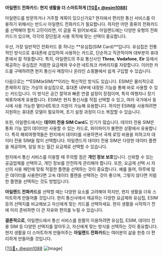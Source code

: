 **아일랜드 전화카드: 현지 생활을 더 스마트하게 [[TG💪+ @esim1088](https://t.me/s/esim1088)]**

아일랜드를 방문하거나 거주할 계획이 있으신가요? 현지에서 편리한 통신 서비스를 이용하기 위해서는 반드시 아일랜드 전화카드가 필요합니다. 하지만 어떤 종류의 전화카드를 선택해야 할지 고민이라면, 이 글을 꼭 읽어보세요. 아일랜드에는 다양한 유형의 전화카드가 있으며, 각각의 장단점과 사용 목적에 맞는 선택이 중요합니다.

우선, 가장 일반적인 전화카드 중 하나는 **유심칩(SIM Card)**입니다. 유심칩은 전통적인 방식으로 휴대폰에 삽입하여 사용하는 카드로, 단순하고 직관적이며 대부분의 휴대폰에서 잘 작동합니다. 특히, 아일랜드의 주요 통신사인 **Three**, **Vodafone**, **Eir** 등에서 제공하는 유심칩은 저렴한 요금제와 우수한 네트워크 커버리지를 자랑합니다. 이러한 카드를 구매하려면 현지 통신사 매장이나 온라인 쇼핑몰에서 쉽게 구입할 수 있습니다.

다음으로는 **ESIM(eSIM)**이라는 혁신적인 방식도 있습니다. ESIM은 물리적으로 존재하지 않는 가상의 유심칩으로, 휴대폰 내부에 내장된 기능을 통해 바로 사용할 수 있는 카드입니다. 이 방식은 공간 절약과 빠른 연결 설정이 장점이며, 특히 여행자나 장기 체류자에게 유용합니다. ESIM은 현지 통신사를 직접 선택할 수 있고, 여러 국가에서 동시에 사용 가능한 멀티네트워크 지원이 가능해 유용합니다. 하지만 ESIM을 사용하려면 지원하는 휴대폰 모델이 필요하며, 초기 설정 과정이 다소 복잡할 수 있습니다.

또한, 아일랜드에서는 **데이터 전용 SIM Card**도 인기가 많습니다. 데이터 전용 SIM은 통화 기능 없이 데이터만 사용할 수 있는 카드로, 와이파이가 불편한 상황에서 유용합니다. 특히 해외여행객들은 현지에서 데이터를 사용하면서 국제 로밍 비용을 피하고자 데이터 전용 SIM을 많이 선택합니다. 아일랜드의 데이터 전용 SIM은 다양한 데이터 플랜을 제공하며, 일일 또는 월간 요금제로 선택할 수 있습니다.

현지에서 통신 서비스를 이용할 때 주의할 점은 **개인 정보 보호**입니다. 신뢰할 수 있는 공급업체를 선택하고, 개인 정보를 안전하게 관리해야 합니다. 또한, 요금제 선택 시 자신의 사용 패턴에 맞춰 적절한 플랜을 선택하는 것이 중요합니다. 예를 들어, 하루에 많은 데이터를 사용한다면 고속 데이터 플랜을 선택하는 것이 좋으며, 그렇지 않다면 저렴한 플랜을 선택하는 것도 방법입니다.

**아일랜드 전화카드**를 선택할 때는 다양한 요소를 고려해야 하지만, 현지 생활을 더욱 스마트하게 만들어줄 것입니다. 현지 통신사에서 제공하는 다양한 요금제와 유심칩, ESIM 등의 선택지를 비교해보고 자신에게 맞는 카드를 선택하세요. 현지 생활을 시작하기 전에 미리 준비하면 더 큰 자유와 편의를 누릴 수 있습니다.

**결론적으로**, 아일랜드에서 통신 서비스를 원활히 이용하려면 유심칩, ESIM, 데이터 전용 SIM 등 다양한 선택지를 알아두고, 자신에게 맞는 방식을 선택하는 것이 중요합니다. 현지 생활을 더 스마트하게 만들어주는 **아일랜드 전화카드**는 여러분의 삶을 한층 더 편리하게 만들어줄 것입니다.

[[TG💪+ @esim1088](https://t.me/s/esim1088) ![Image](https://i.postimg.cc/Y0z9fWf4/image.png)]